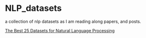 # NLP_datasets
a collection of nlp datasets as I am reading along papers, and posts.

[The Best 25 Datasets for Natural Language Processing](https://gengo.ai/datasets/the-best-25-datasets-for-natural-language-processing/)
